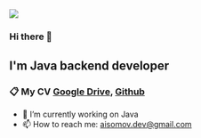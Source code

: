 ## ![](https://komarev.com/ghpvc/?username=AlibekIsomov&color=blueviolet&style=flat-square)
### Hi there 👋
##  I'm Java backend developer
### 📋 My CV [Google Drive](https://docs.google.com/document/d/1R4Sh_fRJsPpDC5OUTM68zRlTj5D0RxMHmpaAsaASSl8/edit?usp=drive_link), [Github](https://github.com/AlibekIsomov/AI-resume)
- 🔭 I’m currently working on Java 
- 📫 How to reach me: aisomov.dev@gmail.com
  

